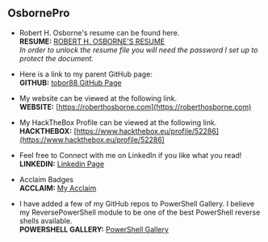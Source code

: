 ## OsbornePro

- Robert H. Osborne's resume can be found here.<br>
__RESUME:__ [ROBERT H. OSBORNE'S RESUME](https://web.tresorit.com/l#cPdpHar_iq0lRV2_oWceWg)<br>
_In order to unlock the resume file you will need the password I set up to protect the document._

- Here is a link to my parent GitHub page: <br>
__GITHUB:__ [tobor88 GitHub Page](https://github.com/tobor88)

- My website can be viewed at the following link.<br>
__WEBSITE:__ [https://roberthosborne.com](https://roberthosborne.com)

- My HackTheBox Profile can be viewed at the following link.<br>
__HACKTHEBOX:__ [https://www.hackthebox.eu/profile/52286](https://www.hackthebox.eu/profile/52286)

- Feel free to Connect with me on LinkedIn if you like what you read!<br>
__LINKEDIN:__ [Linkedin Page](https://www.linkedin.com/in/roberthosborne/ )

- Acclaim Badges<br>
__ACCLAIM:__ [My Acclaim](https://www.youracclaim.com/users/roberthosborne/badges)

- I have added a few of my GitHub repos to PowerShell Gallery. I believe my ReversePowerShell module to be one of the best PowerShell reverse shells available.<br>
__POWERSHELL GALLERY:__ [PowerShell Gallery](https://www.powershellgallery.com/profiles/tobor)

